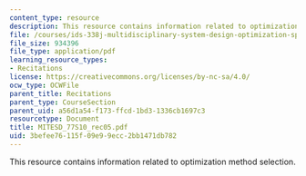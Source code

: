 ```yaml
---
content_type: resource
description: This resource contains information related to optimization method selection.
file: /courses/ids-338j-multidisciplinary-system-design-optimization-spring-2010/3befee76115f09e99ecc2bb1471db782_MITESD_77S10_rec05.pdf
file_size: 934396
file_type: application/pdf
learning_resource_types:
- Recitations
license: https://creativecommons.org/licenses/by-nc-sa/4.0/
ocw_type: OCWFile
parent_title: Recitations
parent_type: CourseSection
parent_uid: a56d1a54-f173-ffcd-1bd3-1336cb1697c3
resourcetype: Document
title: MITESD_77S10_rec05.pdf
uid: 3befee76-115f-09e9-9ecc-2bb1471db782
---
```

This resource contains information related to optimization method selection.